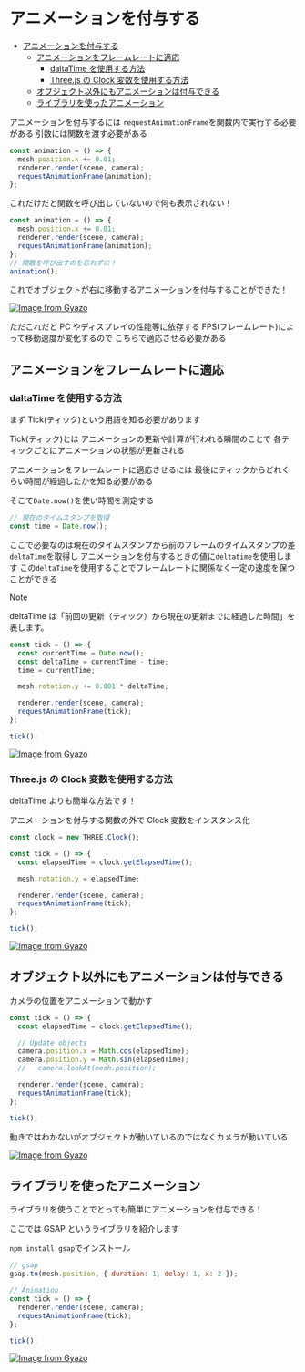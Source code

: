 # アニメーションを付与する

- [アニメーションを付与する](#アニメーションを付与する)
  - [アニメーションをフレームレートに適応](#アニメーションをフレームレートに適応)
    - [daltaTime を使用する方法](#daltatime-を使用する方法)
    - [Three.js の Clock 変数を使用する方法](#threejs-の-clock-変数を使用する方法)
  - [オブジェクト以外にもアニメーションは付与できる](#オブジェクト以外にもアニメーションは付与できる)
  - [ライブラリを使ったアニメーション](#ライブラリを使ったアニメーション)


アニメーションを付与するには
`requestAnimationFrame`を関数内で実行する必要がある
引数には関数を渡す必要がある

```js
const animation = () => {
  mesh.position.x += 0.01;
  renderer.render(scene, camera);
  requestAnimationFrame(animation);
};
```

これだけだと関数を呼び出していないので何も表示されない！

```js
const animation = () => {
  mesh.position.x += 0.01;
  renderer.render(scene, camera);
  requestAnimationFrame(animation);
};
// 関数を呼び出すのを忘れずに！
animation();
```

これでオブジェクトが右に移動するアニメーションを付与することができた！

[![Image from Gyazo](https://i.gyazo.com/6e78ccd0b0cc8f403195846ac4b47d94.gif)](https://gyazo.com/6e78ccd0b0cc8f403195846ac4b47d94)

ただこれだと PC やディスプレイの性能等に依存する
FPS(フレームレート)によって移動速度が変化するので
こちらで適応させる必要がある

## アニメーションをフレームレートに適応

### daltaTime を使用する方法

まず Tick(ティック)という用語を知る必要があります

Tick(ティック)とは アニメーションの更新や計算が行われる瞬間のことで
各ティックごとにアニメーションの状態が更新される

アニメーションをフレームレートに適応させるには
最後にティックからどれくらい時間が経過したかを知る必要がある

そこで`Date.now()`を使い時間を測定する

```js
// 現在のタイムスタンプを取得
const time = Date.now();
```

ここで必要なのは現在のタイムスタンプから前のフレームのタイムスタンプの差`deltaTime`を取得し
アニメーションを付与するときの値に`deltatime`を使用します
この`deltaTime`を使用することでフレームレートに関係なく一定の速度を保つことができる

> [!NOTE]
> deltaTime は「前回の更新（ティック）から現在の更新までに経過した時間」を表します。

```js
const tick = () => {
  const currentTime = Date.now();
  const deltaTime = currentTime - time;
  time = currentTime;

  mesh.rotation.y += 0.001 * deltaTime;

  renderer.render(scene, camera);
  requestAnimationFrame(tick);
};

tick();
```

[![Image from Gyazo](https://i.gyazo.com/085e8136aa8775e290a2a9ead9ecfd24.gif)](https://gyazo.com/085e8136aa8775e290a2a9ead9ecfd24)

### Three.js の Clock 変数を使用する方法

deltaTime よりも簡単な方法です！

アニメーションを付与する関数の外で Clock 変数をインスタンス化

```js
const clock = new THREE.Clock();
```

```js
const tick = () => {
  const elapsedTime = clock.getElapsedTime();

  mesh.rotation.y = elapsedTime;

  renderer.render(scene, camera);
  requestAnimationFrame(tick);
};

tick();
```

[![Image from Gyazo](https://i.gyazo.com/69facdc3fe8af43615a3555f73d521c3.gif)](https://gyazo.com/69facdc3fe8af43615a3555f73d521c3)

## オブジェクト以外にもアニメーションは付与できる

カメラの位置をアニメーションで動かす

```js
const tick = () => {
  const elapsedTime = clock.getElapsedTime();

  // Update objects
  camera.position.x = Math.cos(elapsedTime);
  camera.position.y = Math.sin(elapsedTime);
  //   camera.lookAt(mesh.position);

  renderer.render(scene, camera);
  requestAnimationFrame(tick);
};

tick();
```

動きではわかないがオブジェクトが動いているのではなくカメラが動いている

[![Image from Gyazo](https://i.gyazo.com/c2ac6590fc7c4123caacb0c9c6c4135d.gif)](https://gyazo.com/c2ac6590fc7c4123caacb0c9c6c4135d)

## ライブラリを使ったアニメーション

ライブラリを使うことでとっても簡単にアニメーションを付与できる！

ここでは GSAP というライブラリを紹介します

`npm install gsap`でインストール

```js
// gsap
gsap.to(mesh.position, { duration: 1, delay: 1, x: 2 });

// Animation
const tick = () => {
  renderer.render(scene, camera);
  requestAnimationFrame(tick);
};

tick();
```

[![Image from Gyazo](https://i.gyazo.com/cd7ed1b09d52a6ae9d285c25c3c0a780.gif)](https://gyazo.com/cd7ed1b09d52a6ae9d285c25c3c0a780)

